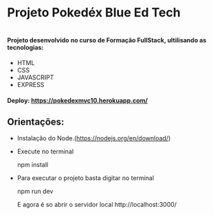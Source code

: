 <h1>Projeto Pokedéx Blue Ed Tech<h1>
 
#### Projeto desenvolvido no curso de Formação FullStack, ultilisando as tecnologias:
+ HTML
+ CSS
+ JAVASCRIPT
+ EXPRESS

#### Deploy: https://pokedexmvc10.herokuapp.com/
 
## Orientações:

+ Instalação do Node.(https://nodejs.org/en/download/)
+ Execute no terminal


  npm install

+ Para executar o projeto basta digitar no terminal


  npm run dev


  E agora é so abrir o servidor local http://localhost:3000/


